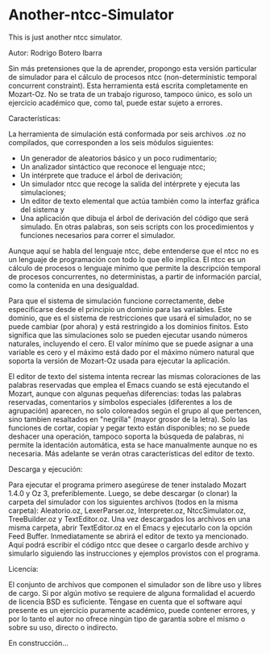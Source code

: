 # Another-ntcc-Simulator
This is just another ntcc simulator.

Autor: Rodrigo Botero Ibarra

Sin más pretensiones que la de aprender, propongo esta versión particular de simulador para el cálculo de procesos ntcc (non-deterministic temporal concurrent constraint). Esta herramienta está escrita completamente en Mozart-Oz. No se trata de un trabajo riguroso, tampoco único, es solo un ejercicio académico que, como tal, puede estar sujeto a errores.

Características:

La herramienta de simulación está conformada por seis archivos .oz no compilados, que corresponden a los seis módulos siguientes:
- Un generador de aleatorios básico y un poco rudimentario;
- Un analizador sintáctico que reconoce el lenguaje ntcc;
- Un intérprete que traduce el árbol de derivación;
- Un simulador ntcc que recoge la salida del intérprete y ejecuta las simulaciones;
- Un editor de texto elemental que actúa también como la interfaz gráfica del sistema y
- Una aplicación que dibuja el árbol de derivación del código que será simulado.
En otras palabras, son seis scripts con los procedimientos y funciones necesarios para correr el simulador.

Aunque aquí se habla del lenguaje ntcc, debe entenderse que el ntcc no es un lenguaje de programación con todo lo que ello implica. El ntcc es un cálculo de procesos o lenguaje mínimo que permite la descripción temporal de procesos concurrentes, no deterministas, a partir de información parcial, como la contenida en una desigualdad.

Para que el sistema de simulación funcione correctamente, debe especificarse desde el principio un dominio para las variables. Este dominio, que es el sistema de restricciones que usará el simulador, no se puede cambiar (por ahora) y está restringido a los dominios finitos. Esto significa que las simulaciones solo se pueden ejecutar usando números naturales, incluyendo el cero. El valor mínimo que se puede asignar a una variable es cero y el máximo está dado por el máximo número natural que soporta la versión de Mozart-Oz usada para ejecutar la aplicación.

El editor de texto del sistema intenta recrear las mismas coloraciones de las palabras reservadas que emplea el Emacs cuando se está ejecutando el Mozart, aunque con algunas pequeñas diferencias: todas las palabras reservadas, comentarios y símbolos especiales (diferentes a los de agrupación) aparecen, no solo coloreados según el grupo al que pertencen, sino tambien resaltados en "negrilla" (mayor grosor de la letra). Solo las funciones de cortar, copiar y pegar texto están disponibles; no se puede deshacer una operación, tampoco soporta la búsqueda de palabras, ni permite la identación automática, esta se hace manualmente aunque no es necesaria. Más adelante se verán otras características del editor de texto.

Descarga y ejecución:

Para ejecutar el programa primero asegúrese de tener instalado Mozart 1.4.0 y Oz 3, preferiblemente. Luego, se debe descargar (o clonar) la carpeta del simulador con los siguientes archivos (todos en la misma carpeta): Aleatorio.oz, LexerParser.oz, Interpreter.oz, NtccSimulator.oz, TreeBuilder.oz y TextEditor.oz.
Una vez descargados los archivos en una misma carpeta, abrir TextEditor.oz en el Emacs y ejecutarlo con la opción Feed Buffer. Inmediatamente se abrirá el editor de texto ya mencionado. Aquí podrá escribir el código ntcc que desee o cargarlo desde archivo y simularlo siguiendo las instrucciones y ejemplos provistos con el programa.

Licencia:

El conjunto de archivos que componen el simulador son de libre uso y libres de cargo. Si por algún motivo se requiere de alguna formalidad el acuerdo de licencia BSD es suficiente. Téngase en cuenta que el software aquí presente es un ejercicio puramente académico, puede contener errores, y por lo tanto el autor no ofrece ningún tipo de garantía sobre el mismo o sobre su uso, directo o indirecto.


En construcción...
